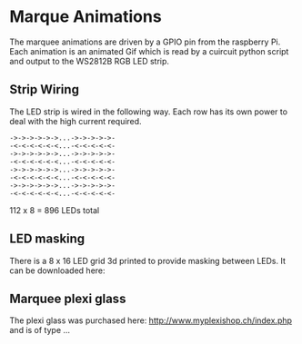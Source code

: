# Marque Animations #

The marquee animations are driven by a GPIO pin from the raspberry Pi. Each animation is an animated Gif which is read by a cuircuit python script and output to the WS2812B RGB LED strip.

## Strip Wiring ##

The LED strip is wired in the following way. Each row has its own power to deal with the high current required.

```
->->->->->->...->->->->->-
-<-<-<-<-<-<...-<-<-<-<-<-
->->->->->->...->->->->->-
-<-<-<-<-<-<...-<-<-<-<-<-
->->->->->->...->->->->->-
-<-<-<-<-<-<...-<-<-<-<-<-
->->->->->->...->->->->->-
-<-<-<-<-<-<...-<-<-<-<-<-
``` 

112 x 8 = 896 LEDs total

## LED masking ##

There is a 8 x 16 LED grid 3d printed to provide masking between LEDs. It can be downloaded here: 

## Marquee plexi glass ##

The plexi glass was purchased here: http://www.myplexishop.ch/index.php and is of type ...
